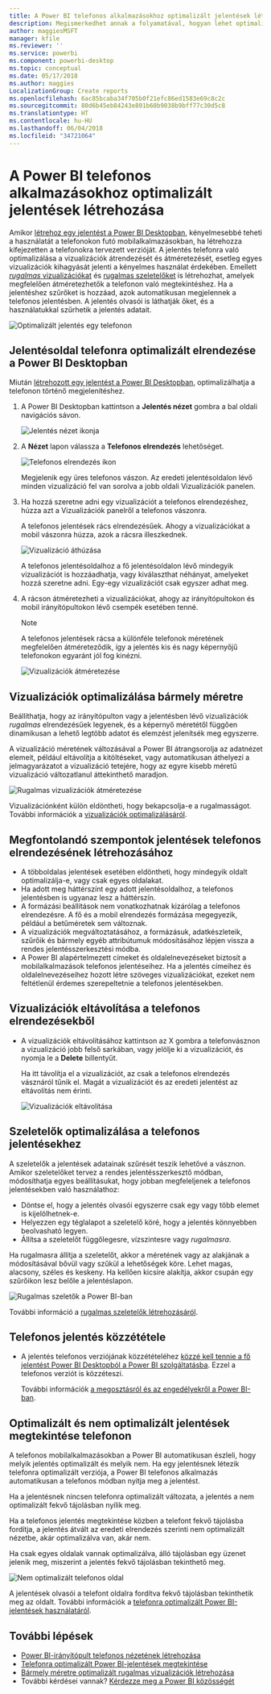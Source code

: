 ```yaml
---
title: A Power BI telefonos alkalmazásokhoz optimalizált jelentések létrehozása
description: Megismerkedhet annak a folyamatával, hogyan lehet optimalizálni a Power BI Desktop jelentésoldalait a Power BI telefonos alkalmazásaihoz.
author: maggiesMSFT
manager: kfile
ms.reviewer: ''
ms.service: powerbi
ms.component: powerbi-desktop
ms.topic: conceptual
ms.date: 05/17/2018
ms.author: maggies
LocalizationGroup: Create reports
ms.openlocfilehash: 6ac85bcaba34f705b0f21efc86ed1583e69c8c2c
ms.sourcegitcommit: 80d6b45eb84243e801b60b9038b9bff77c30d5c8
ms.translationtype: HT
ms.contentlocale: hu-HU
ms.lasthandoff: 06/04/2018
ms.locfileid: "34721064"
---
```

# <a name="create-reports-optimized-for-the-power-bi-phone-apps"></a>A Power BI telefonos alkalmazásokhoz optimalizált jelentések létrehozása
Amikor [létrehoz egy jelentést a Power BI Desktopban](desktop-report-view.md), kényelmesebbé teheti a használatát a telefonokon futó mobilalkalmazásokban, ha létrehozza kifejezetten a telefonokra tervezett verzióját. A jelentés telefonra való optimalizálása a vizualizációk átrendezését és átméretezését, esetleg egyes vizualizációk kihagyását jelenti a kényelmes használat érdekében. Emellett [*rugalmas* vizualizációkat](#optimize-a-visual-for-any-size) és [rugalmas szeletelőket](#enhance-slicers-to-to-work-well-in-phone-reports) is létrehozhat, amelyek megfelelően átméretezhetők a telefonon való megtekintéshez. Ha a jelentéshez szűrőket is hozzáad, azok automatikusan megjelennek a telefonos jelentésben. A jelentés olvasói is láthatják őket, és a használatukkal szűrhetik a jelentés adatait.

![Optimalizált jelentés egy telefonon](media/desktop-create-phone-report/desktop-create-phone-report-1.png)

## <a name="lay-out-a-report-page-for-the-phone-in-power-bi-desktop"></a>Jelentésoldal telefonra optimalizált elrendezése a Power BI Desktopban
Miután [létrehozott egy jelentést a Power BI Desktopban](desktop-report-view.md), optimalizálhatja a telefonon történő megjelenítéshez.

1. A Power BI Desktopban kattintson a **Jelentés nézet** gombra a bal oldali navigációs sávon.
   
    ![Jelentés nézet ikonja](media/desktop-create-phone-report/desktop-create-phone-report-2.png)
2. A **Nézet** lapon válassza a **Telefonos elrendezés** lehetőséget.  
   
    ![Telefonos elrendezés ikon](media/desktop-create-phone-report/desktop-create-phone-report-3.png)
   
    Megjelenik egy üres telefonos vászon. Az eredeti jelentésoldalon lévő minden vizualizáció fel van sorolva a jobb oldali Vizualizációk panelen.
3. Ha hozzá szeretne adni egy vizualizációt a telefonos elrendezéshez, húzza azt a Vizualizációk panelről a telefonos vászonra.
   
    A telefonos jelentések rács elrendezésűek. Ahogy a vizualizációkat a mobil vászonra húzza, azok a rácsra illeszkednek.
   
    ![Vizualizáció áthúzása](media/desktop-create-phone-report/desktop-create-phone-report-4.gif)
   
    A telefonos jelentésoldalhoz a fő jelentésoldalon lévő mindegyik vizualizációt is hozzáadhatja, vagy kiválaszthat néhányat, amelyeket hozzá szeretne adni. Egy-egy vizualizációt csak egyszer adhat meg.
4. A rácson átméretezheti a vizualizációkat, ahogy az irányítópultokon és mobil irányítópultokon lévő csempék esetében tenné.
   
   > [!NOTE]
   > A telefonos jelentések rácsa a különféle telefonok méretének megfelelően átméreteződik, így a jelentés kis és nagy képernyőjű telefonokon egyaránt jól fog kinézni.
   > 
   > 
   
   ![Vizualizációk átméretezése](media/desktop-create-phone-report/desktop-create-phone-report-5.gif)

## <a name="optimize-a-visual-for-any-size"></a>Vizualizációk optimalizálása bármely méretre
Beállíthatja, hogy az irányítópulton vagy a jelentésben lévő vizualizációk *rugalmas* elrendezésűek legyenek, és a képernyő méretétől függően dinamikusan a lehető legtöbb adatot és elemzést jelenítsék meg egyszerre. 

A vizualizáció méretének változásával a Power BI átrangsorolja az adatnézet elemeit, például eltávolítja a kitöltéseket, vagy automatikusan áthelyezi a jelmagyarázatot a vizualizáció tetejére, hogy az egyre kisebb méretű vizualizáció változatlanul áttekinthető maradjon.

![Rugalmas vizualizációk átméretezése](media/desktop-create-phone-report/desktop-create-phone-report-6.gif)

Vizualizációnként külön eldöntheti, hogy bekapcsolja-e a rugalmasságot. További információk a [vizualizációk optimalizálásáról](desktop-create-responsive-visuals.md).

## <a name="considerations-when-creating-phone-report-layouts"></a>Megfontolandó szempontok jelentések telefonos elrendezésének létrehozásához
* A többoldalas jelentések esetében eldöntheti, hogy mindegyik oldalt optimalizálja-e, vagy csak egyes oldalakat. 
* Ha adott meg háttérszínt egy adott jelentésoldalhoz, a telefonos jelentésben is ugyanaz lesz a háttérszín.
* A formázási beállítások nem vonatkozhatnak kizárólag a telefonos elrendezésre. A fő és a mobil elrendezés formázása megegyezik, például a betűméretek sem változnak.
* A vizualizációk megváltoztatásához, a formázásuk, adatkészleteik, szűrőik és bármely egyéb attribútumuk módosításához lépjen vissza a rendes jelentésszerkesztési módba.
* A Power BI alapértelmezett címeket és oldalelnevezéseket biztosít a mobilalkalmazások telefonos jelentéseihez. Ha a jelentés címeihez és oldalelnevezéseihez hozott létre szöveges vizualizációkat, ezeket nem feltétlenül érdemes szerepeltetnie a telefonos jelentésekben.     

## <a name="remove-a-visual-from-the-phone-layout"></a>Vizualizációk eltávolítása a telefonos elrendezésekből
* A vizualizációk eltávolításához kattintson az X gombra a telefonvásznon a vizualizáció jobb felső sarkában, vagy jelölje ki a vizualizációt, és nyomja le a **Delete** billentyűt.
  
   Ha itt távolítja el a vizualizációt, az csak a telefonos elrendezés vásznáról tűnik el. Magát a vizualizációt és az eredeti jelentést az eltávolítás nem érinti.
  
   ![Vizualizációk eltávolítása](media/desktop-create-phone-report/desktop-create-phone-report-7.gif)

## <a name="enhance-slicers-to-to-work-well-in-phone-reports"></a>Szeletelők optimalizálása a telefonos jelentésekhez
A szeletelők a jelentések adatainak szűrését teszik lehetővé a vásznon. Amikor szeletelőket tervez a rendes jelentésszerkesztő módban, módosíthatja egyes beállításukat, hogy jobban megfeleljenek a telefonos jelentésekben való használathoz:

* Döntse el, hogy a jelentés olvasói egyszerre csak egy vagy több elemet is kijelölhetnek-e.
* Helyezzen egy téglalapot a szeletelő köré, hogy a jelentés könnyebben beolvasható legyen.
* Állítsa a szeletelőt függőlegesre, vízszintesre vagy *rugalmasra*. 

Ha rugalmasra állítja a szeletelőt, akkor a méretének vagy az alakjának a módosításával bővül vagy szűkül a lehetőségek köre. Lehet magas, alacsony, széles és keskeny. Ha kellően kicsire alakítja, akkor csupán egy szűrőikon lesz belőle a jelentéslapon. 

![Rugalmas szeletők a Power BI-ban](media/desktop-create-phone-report/desktop-create-phone-report-8.png)

További információ a [rugalmas szeletelők létrehozásáról](power-bi-slicer-filter-responsive.md).

## <a name="publish-a-phone-report"></a>Telefonos jelentés közzététele
* A jelentés telefonos verziójának közzétételéhez [közzé kell tennie a fő jelentést Power BI Desktopból a Power BI szolgáltatásba](desktop-upload-desktop-files.md). Ezzel a telefonos verziót is közzéteszi.
  
    További információk [a megosztásról és az engedélyekről a Power BI-ban](service-how-to-collaborate-distribute-dashboards-reports.md).

## <a name="view-optimized-and-unoptimized-reports-on-a-phone"></a>Optimalizált és nem optimalizált jelentések megtekintése telefonon
A telefonos mobilalkalmazásokban a Power BI automatikusan észleli, hogy melyik jelentés optimalizált és melyik nem. Ha egy jelentésnek létezik telefonra optimalizált verziója, a Power BI telefonos alkalmazás automatikusan a telefonos módban nyitja meg a jelentést.

Ha a jelentésnek nincsen telefonra optimalizált változata, a jelentés a nem optimalizált fekvő tájolásban nyílik meg.  

Ha a telefonos jelentés megtekintése közben a telefont fekvő tájolásba fordítja, a jelentés átvált az eredeti elrendezés szerinti nem optimalizált nézetbe, akár optimalizálva van, akár nem.

Ha csak egyes oldalak vannak optimalizálva, álló tájolásban egy üzenet jelenik meg, miszerint a jelentés fekvő tájolásban tekinthető meg.

![Nem optimalizált telefonos oldal](media/desktop-create-phone-report/desktop-create-phone-report-9.png)

A jelentések olvasói a telefont oldalra fordítva fekvő tájolásban tekinthetik meg az oldalt. További információk a [telefonra optimalizált Power BI-jelentések használatáról](mobile-apps-view-phone-report.md).

## <a name="next-steps"></a>További lépések
* [Power BI-irányítópult telefonos nézetének létrehozása](service-create-dashboard-mobile-phone-view.md)
* [Telefonra optimalizált Power BI-jelentések megtekintése](mobile-apps-view-phone-report.md)
* [Bármely méretre optimalizált rugalmas vizualizációk létrehozása](desktop-create-responsive-visuals.md)
* További kérdései vannak? [Kérdezze meg a Power BI közösségét](http://community.powerbi.com/)

